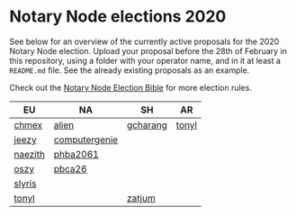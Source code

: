 # Notary Node elections 2020

See below for an overview of the currently active proposals for the 2020 Notary Node election.
Upload your proposal before the 28th of February in this repository, using a folder with your operator name, and in it at least a `README.md` file. See the already existing proposals as an example.

Check out the [Notary Node Election Bible](https://github.com/KomodoPlatform/dPoW/blob/dev/doc/bible.md) for more election rules.  


|   EU	|   NA	|   SH	|   AR	|
|---	|---	|---	|---	|
|   [chmex](chmex/README.md)	|   [alien](alien/README.md)	|   [gcharang](gcharang/README.md)	|   [tonyl](tonyl/README.md)	|   	
|   [jeezy](jeezy/README.md)	|   [computergenie](computergenie/README.md)	|   	|   	|   	
|   [naezith](naezith/README.md)	|   [phba2061](phba2061/README.md)	|   	|   	|   	
|   [oszy](oszy/README.md)    |   [pbca26](pbca26/README.md)    |       |       |       
|   [slyris](slyris/README.md)    |       |       |       |       
|   [tonyl](tonyl/README.md)    |       |[zatjum](zatjum/README.md)    |       |       
